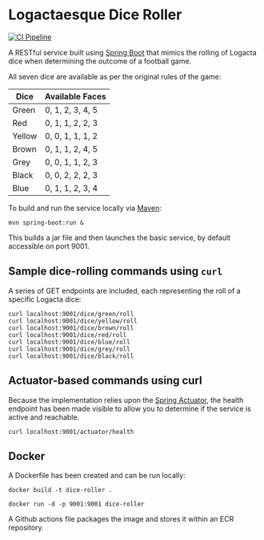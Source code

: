 # Logactaesque Dice Roller

[![CI Pipeline](https://github.com/logactaesque/dice-roller/actions/workflows/ci-pipeline.yml/badge.svg)](https://github.com/logactaesque/dice-roller/actions/workflows/ci-pipeline.yml)

A RESTful service built using [Spring Boot](https://spring.io/projects/spring-boot) that mimics the rolling of Logacta dice when determining the outcome of a football game.

All seven dice are available as per the original rules of the game:

| Dice  | Available Faces  |
|-------|------------------|
|Green  | 0, 1, 2, 3, 4, 5 |
|Red    | 0, 1, 1, 2, 2, 3 |
|Yellow | 0, 0, 1, 1, 1, 2 |
|Brown  | 0, 1, 1, 2, 4, 5 |
|Grey   | 0, 0, 1, 1, 2, 3 |
|Black  | 0, 0, 2, 2, 2, 3 |
|Blue   | 0, 1, 1, 2, 3, 4 |

To build and run the service locally via [Maven](https://maven.apache.org/):

    mvn spring-boot:run &

This builds a jar file and then launches the basic service, by default accessible on port 9001.

## Sample dice-rolling commands using `curl`
A series of GET endpoints are included, each representing the roll of a specific Logacta dice:

    curl localhost:9001/dice/green/roll
    curl localhost:9001/dice/yellow/roll
    curl localhost:9001/dice/brown/roll
    curl localhost:9001/dice/red/roll
    curl localhost:9001/dice/blue/roll
    curl localhost:9001/dice/grey/roll
    curl localhost:9001/dice/black/roll

## Actuator-based commands using curl
Because the implementation relies upon the [Spring Actuator](https://github.com/spring-projects/spring-boot/tree/master/spring-boot-project/spring-boot-actuator), the health endpoint has been made visible to allow you to determine if the service is active and reachable.

    curl localhost:9001/actuator/health

## Docker
A Dockerfile has been created and can be run locally: 

    docker build -t dice-roller .

    docker run -d -p 9001:9001 dice-roller

A Github actions file packages the image and stores it within an ECR repository. 